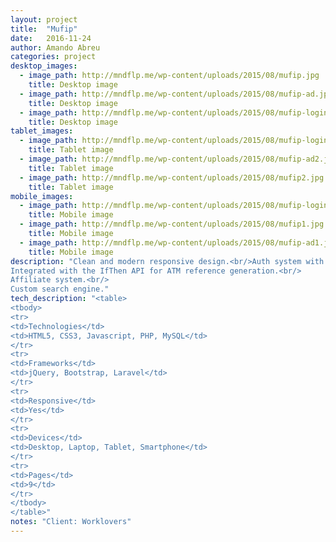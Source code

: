 ```yaml
---
layout: project 
title:  "Mufip"
date:   2016-11-24
author: Amando Abreu
categories: project
desktop_images:
  - image_path: http://mndflp.me/wp-content/uploads/2015/08/mufip.jpg
    title: Desktop image
  - image_path: http://mndflp.me/wp-content/uploads/2015/08/mufip-ad.jpg
    title: Desktop image
  - image_path: http://mndflp.me/wp-content/uploads/2015/08/mufip-login.jpg
    title: Desktop image
tablet_images:
  - image_path: http://mndflp.me/wp-content/uploads/2015/08/mufip-login2.jpg
    title: Tablet image
  - image_path: http://mndflp.me/wp-content/uploads/2015/08/mufip-ad2.jpg
    title: Tablet image
  - image_path: http://mndflp.me/wp-content/uploads/2015/08/mufip2.jpg
    title: Tablet image
mobile_images:
  - image_path: http://mndflp.me/wp-content/uploads/2015/08/mufip-login1.jpg
    title: Mobile image
  - image_path: http://mndflp.me/wp-content/uploads/2015/08/mufip1.jpg
    title: Mobile image
  - image_path: http://mndflp.me/wp-content/uploads/2015/08/mufip-ad1.jpg
    title: Mobile image
description: "Clean and modern responsive design.<br/>Auth system with bcrypt hashed passwords.<br/>
Integrated with the IfThen API for ATM reference generation.<br/>
Affiliate system.<br/>
Custom search engine."
tech_description: "<table>
<tbody>
<tr>
<td>Technologies</td>
<td>HTML5, CSS3, Javascript, PHP, MySQL</td>
</tr>
<tr>
<td>Frameworks</td>
<td>jQuery, Bootstrap, Laravel</td>
</tr>
<tr>
<td>Responsive</td>
<td>Yes</td>
</tr>
<tr>
<td>Devices</td>
<td>Desktop, Laptop, Tablet, Smartphone</td>
</tr>
<tr>
<td>Pages</td>
<td>9</td>
</tr>
</tbody>
</table>"
notes: "Client: Worklovers"
---
```

